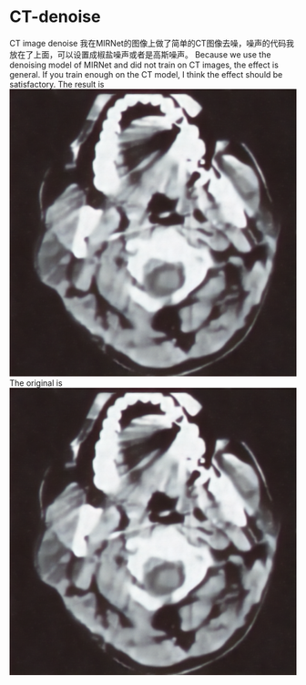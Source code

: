 # CT-denoise
CT image denoise
我在MIRNet的图像上做了简单的CT图像去噪，噪声的代码我放在了上面，可以设置成椒盐噪声或者是高斯噪声。
Because we use the denoising model of MIRNet and did not train on CT images, the effect is general. If you train enough on the CT model, I think the effect should be satisfactory.
The result is ![image](https://github.com/zhangbaijin/CT-denoise/blob/main/0001_1.png)
The original is ![image](https://github.com/zhangbaijin/CT-denoise/blob/main/0001_1.png)
